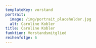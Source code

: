 ```yaml
---
templateKey: vorstand
portrait:
  image: /img/portrait_placeholder.jpg
  alt: Caroline Kobler
title: Caroline Kobler
funktion: Vorstandsmitglied
reihenfolge: 6
---
```


